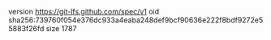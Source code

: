 version https://git-lfs.github.com/spec/v1
oid sha256:739760f054e376dc933a4eaba248def9bcf90636e222f8bdf9272e55883f26fd
size 1787
